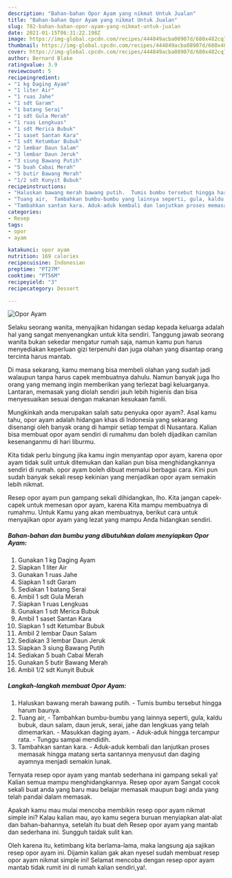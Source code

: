 ```yaml
---
description: "Bahan-bahan Opor Ayam yang nikmat Untuk Jualan"
title: "Bahan-bahan Opor Ayam yang nikmat Untuk Jualan"
slug: 782-bahan-bahan-opor-ayam-yang-nikmat-untuk-jualan
date: 2021-01-15T06:31:22.198Z
image: https://img-global.cpcdn.com/recipes/444849acba08907d/680x482cq70/opor-ayam-foto-resep-utama.jpg
thumbnail: https://img-global.cpcdn.com/recipes/444849acba08907d/680x482cq70/opor-ayam-foto-resep-utama.jpg
cover: https://img-global.cpcdn.com/recipes/444849acba08907d/680x482cq70/opor-ayam-foto-resep-utama.jpg
author: Bernard Blake
ratingvalue: 3.9
reviewcount: 5
recipeingredient:
- "1 kg Daging Ayam"
- "1 liter Air"
- "1 ruas Jahe"
- "1 sdt Garam"
- "1 batang Serai"
- "1 sdt Gula Merah"
- "1 ruas Lengkuas"
- "1 sdt Merica Bubuk"
- "1 saset Santan Kara"
- "1 sdt Ketumbar Bubuk"
- "2 lembar Daun Salam"
- "3 lembar Daun Jeruk"
- "3 siung Bawang Putih"
- "5 buah Cabai Merah"
- "5 butir Bawang Merah"
- "1/2 sdt Kunyit Bubuk"
recipeinstructions:
- "Haluskan bawang merah bawang putih.  Tumis bumbu tersebut hingga harum baunya."
- "Tuang air,  Tambahkan bumbu-bumbu yang lainnya seperti, gula, kaldu bubuk, daun salam, daun jeruk, serai, jahe dan lengkuas yang telah dimemarkan.  Masukkan daging ayam. Aduk-aduk hingga tercampur rata. Tunggu sampai mendidih."
- "Tambahkan santan kara. Aduk-aduk kembali dan lanjutkan proses memasak hingga matang serta santannya menyusut dan daging ayamnya menjadi semakin lunak."
categories:
- Resep
tags:
- opor
- ayam

katakunci: opor ayam 
nutrition: 169 calories
recipecuisine: Indonesian
preptime: "PT27M"
cooktime: "PT56M"
recipeyield: "3"
recipecategory: Dessert

---
```



![Opor Ayam](https://img-global.cpcdn.com/recipes/444849acba08907d/680x482cq70/opor-ayam-foto-resep-utama.jpg)

Selaku seorang wanita, menyajikan hidangan sedap kepada keluarga adalah hal yang sangat menyenangkan untuk kita sendiri. Tanggung jawab seorang  wanita bukan sekedar mengatur rumah saja, namun kamu pun harus menyediakan keperluan gizi terpenuhi dan juga olahan yang disantap orang tercinta harus mantab.

Di masa  sekarang, kamu memang bisa membeli olahan yang sudah jadi walaupun tanpa harus capek membuatnya dahulu. Namun banyak juga lho orang yang memang ingin memberikan yang terlezat bagi keluarganya. Lantaran, memasak yang diolah sendiri jauh lebih higienis dan bisa menyesuaikan sesuai dengan makanan kesukaan famili. 



Mungkinkah anda merupakan salah satu penyuka opor ayam?. Asal kamu tahu, opor ayam adalah hidangan khas di Indonesia yang sekarang disenangi oleh banyak orang di hampir setiap tempat di Nusantara. Kalian bisa membuat opor ayam sendiri di rumahmu dan boleh dijadikan camilan kesenanganmu di hari liburmu.

Kita tidak perlu bingung jika kamu ingin menyantap opor ayam, karena opor ayam tidak sulit untuk ditemukan dan kalian pun bisa menghidangkannya sendiri di rumah. opor ayam boleh dibuat memalui berbagai cara. Kini pun sudah banyak sekali resep kekinian yang menjadikan opor ayam semakin lebih nikmat.

Resep opor ayam pun gampang sekali dihidangkan, lho. Kita jangan capek-capek untuk memesan opor ayam, karena Kita mampu membuatnya di rumahmu. Untuk Kamu yang akan membuatnya, berikut cara untuk menyajikan opor ayam yang lezat yang mampu Anda hidangkan sendiri.

<!--inarticleads1-->

##### Bahan-bahan dan bumbu yang dibutuhkan dalam menyiapkan Opor Ayam:

1. Gunakan 1 kg Daging Ayam
1. Siapkan 1 liter Air
1. Gunakan 1 ruas Jahe
1. Siapkan 1 sdt Garam
1. Sediakan 1 batang Serai
1. Ambil 1 sdt Gula Merah
1. Siapkan 1 ruas Lengkuas
1. Gunakan 1 sdt Merica Bubuk
1. Ambil 1 saset Santan Kara
1. Siapkan 1 sdt Ketumbar Bubuk
1. Ambil 2 lembar Daun Salam
1. Sediakan 3 lembar Daun Jeruk
1. Siapkan 3 siung Bawang Putih
1. Sediakan 5 buah Cabai Merah
1. Gunakan 5 butir Bawang Merah
1. Ambil 1/2 sdt Kunyit Bubuk




<!--inarticleads2-->

##### Langkah-langkah membuat Opor Ayam:

1. Haluskan bawang merah bawang putih.  - Tumis bumbu tersebut hingga harum baunya.
1. Tuang air,  - Tambahkan bumbu-bumbu yang lainnya seperti, gula, kaldu bubuk, daun salam, daun jeruk, serai, jahe dan lengkuas yang telah dimemarkan.  - Masukkan daging ayam. - Aduk-aduk hingga tercampur rata. - Tunggu sampai mendidih.
1. Tambahkan santan kara. - Aduk-aduk kembali dan lanjutkan proses memasak hingga matang serta santannya menyusut dan daging ayamnya menjadi semakin lunak.




Ternyata resep opor ayam yang mantab sederhana ini gampang sekali ya! Kalian semua mampu menghidangkannya. Resep opor ayam Sangat cocok sekali buat anda yang baru mau belajar memasak maupun bagi anda yang telah pandai dalam memasak.

Apakah kamu mau mulai mencoba membikin resep opor ayam nikmat simple ini? Kalau kalian mau, ayo kamu segera buruan menyiapkan alat-alat dan bahan-bahannya, setelah itu buat deh Resep opor ayam yang mantab dan sederhana ini. Sungguh taidak sulit kan. 

Oleh karena itu, ketimbang kita berlama-lama, maka langsung aja sajikan resep opor ayam ini. Dijamin kalian gak akan nyesel sudah membuat resep opor ayam nikmat simple ini! Selamat mencoba dengan resep opor ayam mantab tidak rumit ini di rumah kalian sendiri,ya!.

